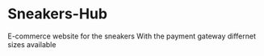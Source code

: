 # Sneakers-Hub
E-commerce website for the sneakers 
With the payment gateway 
differnet sizes available

